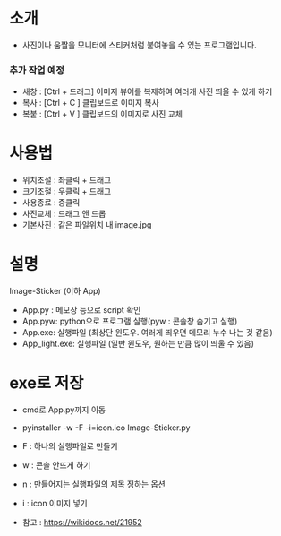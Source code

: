 # 소개
- 사진이나 움짤을 모니터에 스티커처럼 붙여놓을 수 있는 프로그램입니다.

### 추가 작업 예정
- 새창 : [Ctrl + 드래그] 이미지 뷰어를 복제하여 여러개 사진 띄울 수 있게 하기
- 복사 : [Ctrl + C ] 클립보드로 이미지 복사
- 복붙 : [Ctrl + V ] 클립보드의 이미지로 사진 교체


# 사용법 
- 위치조절 : 좌클릭 + 드래그
- 크기조절 : 우클릭 + 드래그
- 사용종료 : 중클릭
- 사진교체 : 드래그 앤 드롭
- 기본사진 : 같은 파일위치 내 image.jpg

# 설명 
Image-Sticker (이하 App)
- App.py : 메모장 등으로 script 확인
- App.pyw: python으로 프로그램 실행(pyw : 콘솔창 숨기고 실행)
- App.exe: 실행파일 (최상단 윈도우. 여러게 띄우면 메모리 누수 나는 것 같음)
- App_light.exe: 실행파일 (일반 윈도우, 원하는 만큼 많이 띄울 수 있음)

# exe로 저장 
- cmd로 App.py까지 이동
- pyinstaller -w -F -i=icon.ico Image-Sticker.py

- F : 하나의 실행파일로 만들기
- w : 콘솔 안뜨게 하기
- n : 만들어지는 실행파일의 제목 정하는 옵션
- i : icon 이미지 넣기

- 참고 : https://wikidocs.net/21952

